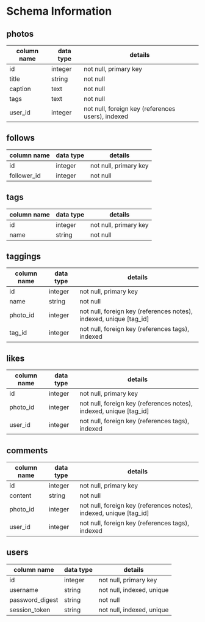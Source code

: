 # Schema Information

## photos
column name | data type | details
------------|-----------|-----------------------
id          | integer   | not null, primary key
title       | string    | not null
caption     | text      | not null
tags        | text      | not null
user_id     | integer   | not null, foreign key (references users), indexed


## follows
column name | data type | details
------------|-----------|-----------------------
id          | integer   | not null, primary key
follower_id | integer   | not null


## tags
column name | data type | details
------------|-----------|-----------------------
id          | integer   | not null, primary key
name        | string    | not null

## taggings
column name | data type | details
------------|-----------|-----------------------
id          | integer   | not null, primary key
name        | string    | not null
photo_id    | integer   | not null, foreign key (references notes), indexed, unique [tag_id]
tag_id      | integer   | not null, foreign key (references tags), indexed

## likes
column name | data type | details
------------|-----------|-----------------------
id          | integer   | not null, primary key
photo_id    | integer   | not null, foreign key (references notes), indexed, unique [tag_id]
user_id     | integer   | not null, foreign key (references tags), indexed

## comments
column name | data type | details
------------|-----------|-----------------------
id          | integer   | not null, primary key
content     | string    | not null
photo_id    | integer   | not null, foreign key (references notes), indexed, unique [tag_id]
user_id     | integer   | not null, foreign key (references tags), indexed

## users
column name     | data type | details
----------------|-----------|-----------------------
id              | integer   | not null, primary key
username        | string    | not null, indexed, unique
password_digest | string    | not null
session_token   | string    | not null, indexed, unique
